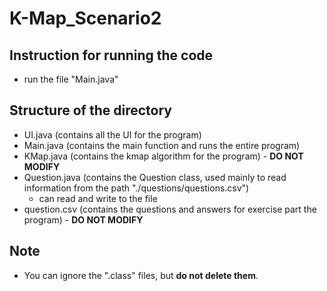 # K-Map_Scenario2 #

## Instruction for running the code ##
- run the file "Main.java"

## Structure of the directory ##
- UI.java (contains all the UI for the program)
- Main.java (contains the main function and runs the entire program)
- KMap.java (contains the kmap algorithm for the program) - **DO NOT MODIFY**
- Question.java (contains the Question class, used mainly to read information from the path "./questions/questions.csv")
    - can read and write to the file
- question.csv (contains the questions and answers for exercise part the program) - **DO NOT MODIFY**

## Note ##
- You can ignore the ".class" files, but **do not delete them**.